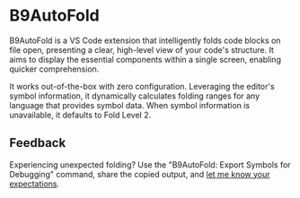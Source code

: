 # B9AutoFold

B9AutoFold is a VS Code extension that intelligently folds code blocks on file open, presenting a clear, high-level view of your code's structure. It aims to display the essential components within a single screen, enabling quicker comprehension.

It works out-of-the-box with zero configuration. Leveraging the editor's symbol information, it dynamically calculates folding ranges for any language that provides symbol data. When symbol information is unavailable, it defaults to Fold Level 2.

## Feedback

Experiencing unexpected folding? Use the "B9AutoFold: Export Symbols for Debugging" command, share the copied output, and [let me know your expectations](https://github.com/b9software/B9AutoFold/issues/new).
